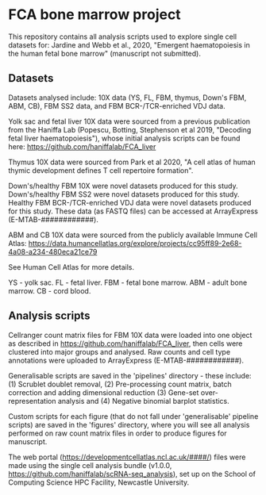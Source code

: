 # FCA bone marrow project

This repository contains all analysis scripts used to explore single cell datasets for: Jardine and Webb et al., 2020, "Emergent haematopoiesis in the human fetal bone marrow" (manuscript not submitted).

## Datasets 

Datasets analysed include: 10X data (YS, FL, FBM, thymus, Down's FBM, ABM, CB), FBM SS2 data, and FBM BCR-/TCR-enriched VDJ data.

Yolk sac and fetal liver 10X data were sourced from a previous publication from the Haniffa Lab (Popescu, Botting, Stephenson et al 2019, "Decoding fetal liver haematopoiesis"), whose initial analysis scripts can be found here: https://github.com/haniffalab/FCA_liver

Thymus 10X data were sourced from Park et al 2020, "A cell atlas of human thymic development defines T cell repertoire formation".

Down's/healthy FBM 10X were novel datasets produced for this study. Down's/healthy FBM SS2 were novel datasets produced for this study. Healthy FBM BCR-/TCR-enriched VDJ data were novel datasets produced for this study. These data (as FASTQ files) can be accessed at ArrayExpress (E-MTAB-############).

ABM and CB 10X data were sourced from the publicly available Immune Cell Atlas: https://data.humancellatlas.org/explore/projects/cc95ff89-2e68-4a08-a234-480eca21ce79

See Human Cell Atlas for more details.

YS - yolk sac. FL - fetal liver. FBM - fetal bone marrow. ABM - adult bone marrow. CB - cord blood.

## Analysis scripts

Cellranger count matrix files for FBM 10X data were loaded into one object as described in https://github.com/haniffalab/FCA_liver, then cells were clustered into major groups and analysed. Raw counts and cell type annotations were uploaded to ArrayExpress (E-MTAB-############).

Generalisable scripts are saved in the 'pipelines' directory - these include: (1) Scrublet doublet removal, (2) Pre-processing count matrix, batch correction and adding dimensional reduction (3) Gene-set over-representation analysis and (4) Negative binomial barplot statistics. 

Custom scripts for each figure (that do not fall under 'generalisable' pipeline scripts) are saved in the 'figures' directory, where you will see all analysis performed on raw count matrix files in order to produce figures for manuscript.

The web portal (https://developmentcellatlas.ncl.ac.uk/####/) files were made using the single cell analysis bundle (v1.0.0, https://github.com/haniffalab/scRNA-seq_analysis), set up on the School of Computing Science HPC Facility, Newcastle University.
